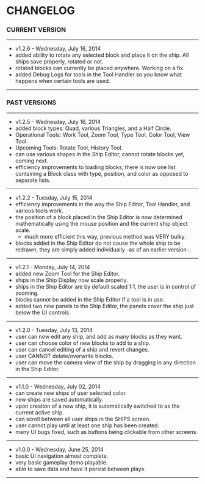 # CHANGELOG #

### CURRENT VERSION ###

-----------------------------------------------------------------------------------------------------------------------------------------------------------------

* v1.2.6 - Wednesday, July 16, 2014
* added ability to rotate any selected block and place it on the ship. All ships save properly, rotated or not.
* rotated blocks can currently be placed anywhere. Working on a fix.
* added Debug Logs for tools in the Tool Handler so you know what happens when certain tools are used.

-----------------------------------------------------------------------------------------------------------------------------------------------------------------

### PAST VERSIONS ###

-----------------------------------------------------------------------------------------------------------------------------------------------------------------

* v1.2.5 - Wednesday, July 16, 2014
* added block types: Quad, various Triangles, and a Half Circle.
* Operational Tools: Work Tool, Zoom Tool, Type Tool, Color Tool, View Tool.
* Upcoming Tools: Rotate Tool, History Tool.
* can use various shapes in the Ship Editor, cannot rotate blocks yet, coming next.
* efficiency improvements to loading blocks, there is now one list containing a Block class with type, position, and color as opposed to separate lists.

-----------------------------------------------------------------------------------------------------------------------------------------------------------------

* v1.2.2 - Tuesday, July 15, 2014
* efficiency improvements in the way the Ship Editor, Tool Handler, and various tools work.
* the position of a block placed in the Ship Editor is now determined mathematically using the mouse position and the current ship object scale.
  * much more efficient this way, previous method was VERY bulky.
* blocks added in the Ship Editor do not cause the whole ship to be redrawn, they are simply added individually -as of an earlier version-.

-----------------------------------------------------------------------------------------------------------------------------------------------------------------

* v1.2.1 - Monday, July 14, 2014
* added new Zoom Tool for the Ship Editor.
* ships in the Ship Display now scale properly.
* ships in the Ship Editor are by default scaled 1:1, the user is in control of zooming.
* blocks cannot be added in the Ship Editor if a tool is in use.
* added two new panels to the Ship Editor, the panels cover the ship just below the UI controls.

-----------------------------------------------------------------------------------------------------------------------------------------------------------------

* v1.2.0 - Tuesday, July 13, 2014
* user can now edit any ship, and add as many blocks as they want.
* user can choose color of new blocks to add to a ship.
* user can cancel editing of a ship and revert changes.
* user CANNOT delete/overwrite blocks.
* user can move the camera view of the ship by dragging in any direction in the Ship Editor.

-----------------------------------------------------------------------------------------------------------------------------------------------------------------

* v1.1.0 - Wednesday, July 02, 2014
* can create new ships of user selected color.
* new ships are saved automatically.
* upon creation of a new ship, it is automatically switched to as the current active ship.
* can scroll between all user ships in the SHIPS screen.
* user cannot play until at least one ship has been created.
* many UI bugs fixed, such as buttons being clickable from other screens.

-----------------------------------------------------------------------------------------------------------------------------------------------------------------

* v1.0.0 - Wednesday, June 25, 2014
* basic UI navigation almost complete.
* very basic gameplay demo playable.
* able to save data and have it persist between plays.

-----------------------------------------------------------------------------------------------------------------------------------------------------------------